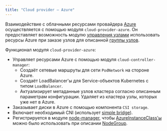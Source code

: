 ```yaml
---
title: "Cloud provider — Azure"
---
```


Взаимодействие с облачными ресурсами провайдера [Azure](https://portal.azure.com/) осуществляется с помощью модуля `cloud-provider-azure`. Он предоставляет возможность модулю [управления узлами](../../modules/040-node-manager/) использовать ресурсы Azure при заказе узлов для описанной [группы узлов](../../modules/040-node-manager/cr.html#nodegroup).

Функционал модуля `cloud-provider-azure`:
- Управляет ресурсами Azure с помощью модуля `cloud-controller-manager`:
    * Создаёт сетевые маршруты для сети `PodNetwork` на стороне Azure.
    * Создаёт LoadBalancer'ы для Service-объектов Kubernetes с типом `LoadBalancer`.
    * Актуализирует метаданные узлов кластера согласно описанным параметрам конфигурации. Удаляет из кластера узлы, которых уже нет в Azure.
- Заказывает диски в Azure с помощью компонента `CSI storage`.
- Включает необходимый CNI (использует [simple bridge](../../modules/035-cni-simple-bridge/)).
- Регистрируется в модуле [node-manager](../../modules/040-node-manager/), чтобы [AzureInstanceClass'ы](cr.html#azureinstanceclass) можно было использовать при описании [NodeGroup](../../modules/040-node-manager/cr.html#nodegroup).
